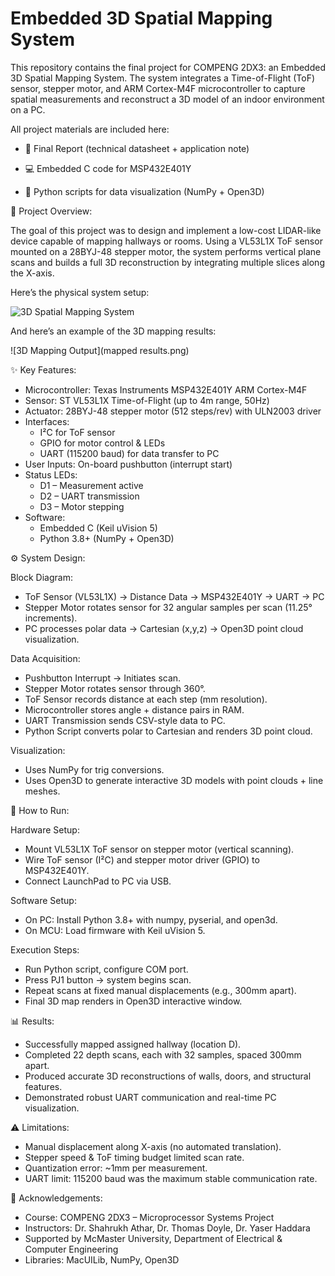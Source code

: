 # Embedded 3D Spatial Mapping System

This repository contains the final project for COMPENG 2DX3: an Embedded 3D Spatial Mapping System. The system integrates a Time-of-Flight (ToF) sensor, stepper motor, and ARM Cortex-M4F microcontroller to capture spatial measurements and reconstruct a 3D model of an indoor environment on a PC.

All project materials are included here:

- 📄 Final Report (technical datasheet + application note)

- 💻 Embedded C code for MSP432E401Y

- 🐍 Python scripts for data visualization (NumPy + Open3D)
  

📘 Project Overview:

The goal of this project was to design and implement a low-cost LIDAR-like device capable of mapping hallways or rooms. Using a VL53L1X ToF sensor mounted on a 28BYJ-48 stepper motor, the system performs vertical plane scans and builds a full 3D reconstruction by integrating multiple slices along the X-axis.

Here’s the physical system setup:

![3D Spatial Mapping System](system.jpg)

And here’s an example of the 3D mapping results:

![3D Mapping Output](mapped results.png)

✨ Key Features:
- Microcontroller: Texas Instruments MSP432E401Y ARM Cortex-M4F
- Sensor: ST VL53L1X Time-of-Flight (up to 4m range, 50Hz)
- Actuator: 28BYJ-48 stepper motor (512 steps/rev) with ULN2003 driver
- Interfaces:
  - I²C for ToF sensor
  - GPIO for motor control & LEDs
  - UART (115200 baud) for data transfer to PC
- User Inputs: On-board pushbutton (interrupt start)
- Status LEDs:
  - D1 – Measurement active
  - D2 – UART transmission
  - D3 – Motor stepping
- Software:
  - Embedded C (Keil uVision 5)
  - Python 3.8+ (NumPy + Open3D)
    

⚙️ System Design:

Block Diagram:
- ToF Sensor (VL53L1X) → Distance Data → MSP432E401Y → UART → PC
- Stepper Motor rotates sensor for 32 angular samples per scan (11.25° increments).
- PC processes polar data → Cartesian (x,y,z) → Open3D point cloud visualization.

Data Acquisition:
- Pushbutton Interrupt → Initiates scan.
- Stepper Motor rotates sensor through 360°.
- ToF Sensor records distance at each step (mm resolution).
- Microcontroller stores angle + distance pairs in RAM.
- UART Transmission sends CSV-style data to PC.
- Python Script converts polar to Cartesian and renders 3D point cloud.

Visualization:
- Uses NumPy for trig conversions.
- Uses Open3D to generate interactive 3D models with point clouds + line meshes.
  

🚀 How to Run:

Hardware Setup:
- Mount VL53L1X ToF sensor on stepper motor (vertical scanning).
- Wire ToF sensor (I²C) and stepper motor driver (GPIO) to MSP432E401Y.
- Connect LaunchPad to PC via USB.

Software Setup:
- On PC: Install Python 3.8+ with numpy, pyserial, and open3d.
- On MCU: Load firmware with Keil uVision 5.

Execution Steps:
- Run Python script, configure COM port.
- Press PJ1 button → system begins scan.
- Repeat scans at fixed manual displacements (e.g., 300mm apart).
- Final 3D map renders in Open3D interactive window.
  

📊 Results:
- Successfully mapped assigned hallway (location D).
- Completed 22 depth scans, each with 32 samples, spaced 300mm apart.
- Produced accurate 3D reconstructions of walls, doors, and structural features.
- Demonstrated robust UART communication and real-time PC visualization.


⚠️ Limitations:
- Manual displacement along X-axis (no automated translation).
- Stepper speed & ToF timing budget limited scan rate.
- Quantization error: ~1mm per measurement.
- UART limit: 115200 baud was the maximum stable communication rate.


📜 Acknowledgements:
- Course: COMPENG 2DX3 – Microprocessor Systems Project
- Instructors: Dr. Shahrukh Athar, Dr. Thomas Doyle, Dr. Yaser Haddara
- Supported by McMaster University, Department of Electrical & Computer Engineering
- Libraries: MacUILib, NumPy, Open3D
